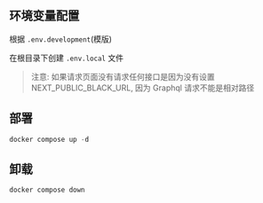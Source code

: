 ## 环境变量配置

根据 `.env.development`(模版)

在根目录下创建 `.env.local` 文件

> 注意: 如果请求页面没有请求任何接口是因为没有设置 NEXT_PUBLIC_BLACK_URL, 因为 Graphql 请求不能是相对路径

## 部署

```js
docker compose up -d
```

## 卸载

```js
docker compose down
```
